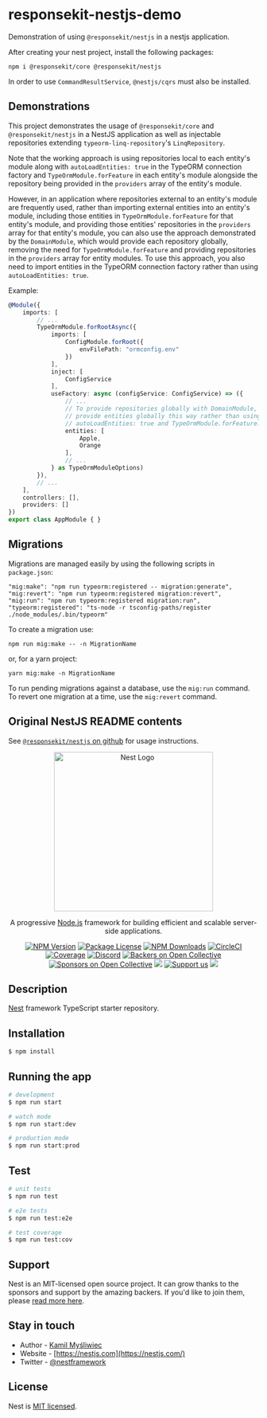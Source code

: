 # responsekit-nestjs-demo
Demonstration of using `@responsekit/nestjs` in a nestjs application.

After creating your nest project, install the following packages:

```
npm i @responsekit/core @responsekit/nestjs
```

In order to use `CommandResultService`, `@nestjs/cqrs` must also be installed.

## Demonstrations
This project demonstrates the usage of `@responsekit/core` and `@responsekit/nestjs` in a NestJS application as well as injectable repositories extending `typeorm-linq-repository`'s `LinqRepository`.

Note that the working approach is using repositories local to each entity's module along with `autoLoadEntities: true` in the TypeORM connection factory and `TypeOrmModule.forFeature` in each entity's module alongside the repository being provided in the `providers` array of the entity's module.

However, in an application where repositories external to an entity's module are frequently used, rather than importing external entities into an entity's module, including those entities in `TypeOrmModule.forFeature` for that entity's module, and providing those entities' repositories in the `providers` array for that entity's module, you can also use the approach demonstrated by the `DomainModule`, which would provide each repository globally, removing the need for `TypeOrmModule.forFeature` and providing repositories in the `providers` array for entity modules. To use this approach, you also need to import entities in the TypeORM connection factory rather than using `autoLoadEntities: true`.

Example:

```ts
@Module({
    imports: [
        // ...
        TypeOrmModule.forRootAsync({
            imports: [
                ConfigModule.forRoot({
                    envFilePath: "ormconfig.env"
                })
            ],
            inject: [
                ConfigService
            ],
            useFactory: async (configService: ConfigService) => ({
                // ...
                // To provide repositories globally with DomainModule,
                // provide entities globally this way rather than using
                // autoLoadEntities: true and TypeOrmModule.forFeature.
                entities: [
                    Apple,
                    Orange
                ],
                // ...
            } as TypeOrmModuleOptions)
        }),
        // ...
    ],
    controllers: [],
    providers: []
})
export class AppModule { }
```

## Migrations
Migrations are managed easily by using the following scripts in `package.json`:

```
"mig:make": "npm run typeorm:registered -- migration:generate",
"mig:revert": "npm run typeorm:registered migration:revert",
"mig:run": "npm run typeorm:registered migration:run",
"typeorm:registered": "ts-node -r tsconfig-paths/register ./node_modules/.bin/typeorm"
```

To create a migration use:

```
npm run mig:make -- -n MigrationName
```

or, for a yarn project:

```
yarn mig:make -n MigrationName
```

To run pending migrations against a database, use the `mig:run` command. To revert one migration at a time, use the `mig:revert` command.

## Original NestJS README contents

See [`@responsekit/nestjs` on github](https://github.com/IRCraziestTaxi/responsekit-nestjs) for usage instructions.

<p align="center">
  <a href="http://nestjs.com/" target="blank"><img src="https://nestjs.com/img/logo_text.svg" width="320" alt="Nest Logo" /></a>
</p>

[circleci-image]: https://img.shields.io/circleci/build/github/nestjs/nest/master?token=abc123def456
[circleci-url]: https://circleci.com/gh/nestjs/nest

  <p align="center">A progressive <a href="http://nodejs.org" target="_blank">Node.js</a> framework for building efficient and scalable server-side applications.</p>
    <p align="center">
<a href="https://www.npmjs.com/~nestjscore" target="_blank"><img src="https://img.shields.io/npm/v/@nestjs/core.svg" alt="NPM Version" /></a>
<a href="https://www.npmjs.com/~nestjscore" target="_blank"><img src="https://img.shields.io/npm/l/@nestjs/core.svg" alt="Package License" /></a>
<a href="https://www.npmjs.com/~nestjscore" target="_blank"><img src="https://img.shields.io/npm/dm/@nestjs/common.svg" alt="NPM Downloads" /></a>
<a href="https://circleci.com/gh/nestjs/nest" target="_blank"><img src="https://img.shields.io/circleci/build/github/nestjs/nest/master" alt="CircleCI" /></a>
<a href="https://coveralls.io/github/nestjs/nest?branch=master" target="_blank"><img src="https://coveralls.io/repos/github/nestjs/nest/badge.svg?branch=master#9" alt="Coverage" /></a>
<a href="https://discord.gg/G7Qnnhy" target="_blank"><img src="https://img.shields.io/badge/discord-online-brightgreen.svg" alt="Discord"/></a>
<a href="https://opencollective.com/nest#backer" target="_blank"><img src="https://opencollective.com/nest/backers/badge.svg" alt="Backers on Open Collective" /></a>
<a href="https://opencollective.com/nest#sponsor" target="_blank"><img src="https://opencollective.com/nest/sponsors/badge.svg" alt="Sponsors on Open Collective" /></a>
  <a href="https://paypal.me/kamilmysliwiec" target="_blank"><img src="https://img.shields.io/badge/Donate-PayPal-ff3f59.svg"/></a>
    <a href="https://opencollective.com/nest#sponsor"  target="_blank"><img src="https://img.shields.io/badge/Support%20us-Open%20Collective-41B883.svg" alt="Support us"></a>
  <a href="https://twitter.com/nestframework" target="_blank"><img src="https://img.shields.io/twitter/follow/nestframework.svg?style=social&label=Follow"></a>
</p>
  <!--[![Backers on Open Collective](https://opencollective.com/nest/backers/badge.svg)](https://opencollective.com/nest#backer)
  [![Sponsors on Open Collective](https://opencollective.com/nest/sponsors/badge.svg)](https://opencollective.com/nest#sponsor)-->

## Description

[Nest](https://github.com/nestjs/nest) framework TypeScript starter repository.

## Installation

```bash
$ npm install
```

## Running the app

```bash
# development
$ npm run start

# watch mode
$ npm run start:dev

# production mode
$ npm run start:prod
```

## Test

```bash
# unit tests
$ npm run test

# e2e tests
$ npm run test:e2e

# test coverage
$ npm run test:cov
```

## Support

Nest is an MIT-licensed open source project. It can grow thanks to the sponsors and support by the amazing backers. If you'd like to join them, please [read more here](https://docs.nestjs.com/support).

## Stay in touch

- Author - [Kamil Myśliwiec](https://kamilmysliwiec.com)
- Website - [https://nestjs.com](https://nestjs.com/)
- Twitter - [@nestframework](https://twitter.com/nestframework)

## License

Nest is [MIT licensed](LICENSE).
